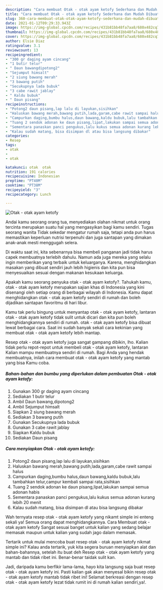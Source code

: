 ```yaml
---
description: "Cara membuat Otak - otak ayam ketofy Sederhana dan Mudah Dibuat"
title: "Cara membuat Otak - otak ayam ketofy Sederhana dan Mudah Dibuat"
slug: 360-cara-membuat-otak-otak-ayam-ketofy-sederhana-dan-mudah-dibuat
date: 2021-01-12T09:29:33.943Z
image: https://img-global.cpcdn.com/recipes/431b81bb48fa7aa8/680x482cq70/otak-otak-ayam-ketofy-foto-resep-utama.jpg
thumbnail: https://img-global.cpcdn.com/recipes/431b81bb48fa7aa8/680x482cq70/otak-otak-ayam-ketofy-foto-resep-utama.jpg
cover: https://img-global.cpcdn.com/recipes/431b81bb48fa7aa8/680x482cq70/otak-otak-ayam-ketofy-foto-resep-utama.jpg
author: Elsie Diaz
ratingvalue: 3.1
reviewcount: 13
recipeingredient:
- "300 gr daging ayam cincang"
- "1 butir telur"
- " Daun bawangdipotong2"
- "Sejumput himsalt"
- "2 siung bawang merah"
- "3 bawang putih"
- "Secukupnya lada bubuk"
- "3 cabe rawit jablay"
- " Kaldu bubuk"
- " Daun pisang"
recipeinstructions:
- "Potong2 daun pisang,lap lalu di layukan,sisihkan"
- "Haluskan bawang merah,bawang putih,lada,garam,cabe rawit sampai halus"
- "Campurkan daging,bumbu halus,daun bawang,kaldu bubuk,lalu tambahkan telur,campur kembali sampai rata,sisihkan"
- "Tuang 2 sendok adonan ke daun pisang,lipat,lakukan sampai semua adonan habis"
- "Sementara panaskan panci pengukus,lalu kukus semua adonan kurang lebih 20 menit"
- "Kalau sudah matang, bisa disimpan dl atau bisa langsung dibakar"
categories:
- Resep
tags:
- otak
- 
- otak

katakunci: otak  otak 
nutrition: 191 calories
recipecuisine: Indonesian
preptime: "PT40M"
cooktime: "PT38M"
recipeyield: "3"
recipecategory: Lunch

---
```



![Otak - otak ayam ketofy](https://img-global.cpcdn.com/recipes/431b81bb48fa7aa8/680x482cq70/otak-otak-ayam-ketofy-foto-resep-utama.jpg)

Andai kamu seorang orang tua, menyediakan olahan nikmat untuk orang tercinta merupakan suatu hal yang mengasyikan bagi kamu sendiri. Tugas seorang  wanita Tidak sekedar mengatur rumah saja, tetapi anda pun harus memastikan keperluan nutrisi terpenuhi dan juga santapan yang dimakan anak-anak mesti menggugah selera.

Di waktu  saat ini, kita sebenarnya bisa membeli panganan jadi tidak harus capek membuatnya terlebih dahulu. Namun ada juga mereka yang selalu ingin memberikan yang terbaik untuk keluarganya. Karena, menghidangkan masakan yang dibuat sendiri jauh lebih higienis dan kita pun bisa menyesuaikan sesuai dengan makanan kesukaan keluarga. 



Apakah kamu seorang penyuka otak - otak ayam ketofy?. Tahukah kamu, otak - otak ayam ketofy merupakan sajian khas di Indonesia yang kini disenangi oleh setiap orang di berbagai wilayah di Indonesia. Kamu dapat menghidangkan otak - otak ayam ketofy sendiri di rumah dan boleh dijadikan santapan favoritmu di hari libur.

Kamu tak perlu bingung untuk menyantap otak - otak ayam ketofy, lantaran otak - otak ayam ketofy tidak sulit untuk dicari dan kita pun boleh menghidangkannya sendiri di rumah. otak - otak ayam ketofy bisa dibuat lewat berbagai cara. Saat ini sudah banyak sekali cara kekinian yang membuat otak - otak ayam ketofy lebih mantap.

Resep otak - otak ayam ketofy juga sangat gampang dibikin, lho. Kalian tidak perlu repot-repot untuk membeli otak - otak ayam ketofy, lantaran Kalian mampu membuatnya sendiri di rumah. Bagi Anda yang hendak membuatnya, inilah cara membuat otak - otak ayam ketofy yang mantab yang bisa Kamu coba.

<!--inarticleads1-->

##### Bahan-bahan dan bumbu yang diperlukan dalam pembuatan Otak - otak ayam ketofy:

1. Gunakan 300 gr daging ayam cincang
1. Sediakan 1 butir telur
1. Ambil  Daun bawang,dipotong2
1. Ambil Sejumput himsalt
1. Siapkan 2 siung bawang merah
1. Sediakan 3 bawang putih
1. Gunakan Secukupnya lada bubuk
1. Gunakan 3 cabe rawit jablay
1. Siapkan  Kaldu bubuk
1. Sediakan  Daun pisang




<!--inarticleads2-->

##### Cara menyiapkan Otak - otak ayam ketofy:

1. Potong2 daun pisang,lap lalu di layukan,sisihkan
1. Haluskan bawang merah,bawang putih,lada,garam,cabe rawit sampai halus
1. Campurkan daging,bumbu halus,daun bawang,kaldu bubuk,lalu tambahkan telur,campur kembali sampai rata,sisihkan
1. Tuang 2 sendok adonan ke daun pisang,lipat,lakukan sampai semua adonan habis
1. Sementara panaskan panci pengukus,lalu kukus semua adonan kurang lebih 20 menit
1. Kalau sudah matang, bisa disimpan dl atau bisa langsung dibakar




Wah ternyata resep otak - otak ayam ketofy yang nikamt simple ini enteng sekali ya! Semua orang dapat menghidangkannya. Cara Membuat otak - otak ayam ketofy Sangat sesuai banget untuk kalian yang sedang belajar memasak maupun untuk kalian yang sudah jago dalam memasak.

Tertarik untuk mulai mencoba buat resep otak - otak ayam ketofy nikmat simple ini? Kalau anda tertarik, yuk kita segera buruan menyiapkan alat dan bahan-bahannya, setelah itu buat deh Resep otak - otak ayam ketofy yang mantab dan tidak ribet ini. Benar-benar taidak sulit kan. 

Jadi, daripada kamu berfikir lama-lama, hayo kita langsung saja buat resep otak - otak ayam ketofy ini. Pasti kalian gak akan menyesal bikin resep otak - otak ayam ketofy mantab tidak ribet ini! Selamat berkreasi dengan resep otak - otak ayam ketofy lezat tidak rumit ini di rumah kalian sendiri,ya!.

